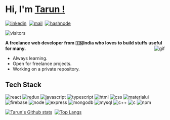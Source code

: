 # Hi, I'm [Tarun !](https://tarunsingh.surge.sh/)

[![linkedin](https://img.shields.io/badge/LinkedIn-0077B5?style=for-the-badge&logo=linkedin&logoColor=white)](https://www.linkedin.com/in/tarunsinghdev/)&nbsp;
[![mail](https://img.shields.io/badge/Mail-6001D2?style=for-the-badge&logo=yahoo!&logoColor=white)](mailto:tarunsingh.dev@yahoo.com)&nbsp;
[![hashnode](https://img.shields.io/badge/Hashnode-2962FF?style=for-the-badge&logo=hashnode&logoColor=white)](https://tarunsingh.hashnode.dev/)

![visitors](https://visitor-badge.glitch.me/badge?page_id=tarunsinghdev.visitor-badge)

**A freelance web developer from 🇮🇳India who loves to build stuffs useful for many.**
<img alt="gif" align="right" src="https://media.giphy.com/media/Y4ak9Ki2GZCbJxAnJD/giphy.gif"/>

- Always learning.
- Open for freelance projects.
- Working on a private repository.

## Tech Stack

![react](https://img.shields.io/badge/React-20232A?style=for-the-badge&logo=react&logoColor=61DAFB)&nbsp;![redux](https://img.shields.io/badge/Redux-593D88?style=for-the-badge&logo=redux&logoColor=white)&nbsp;![javascript](https://img.shields.io/badge/JavaScript-F7DF1E?style=for-the-badge&logo=javascript&logoColor=black)&nbsp;![typescript](https://img.shields.io/badge/TypeScript-007ACC?style=for-the-badge&logo=typescript&logoColor=white)&nbsp;![html](https://img.shields.io/badge/HTML5-E34F26?style=for-the-badge&logo=html5&logoColor=white)&nbsp;![css](https://img.shields.io/badge/CSS3-1572B6?style=for-the-badge&logo=css3&logoColor=white)&nbsp;![materialui](https://img.shields.io/badge/Material--UI-0081CB?style=for-the-badge&logo=material-ui&logoColor=white)&nbsp;![firebase](https://img.shields.io/badge/firebase-ffca28?style=for-the-badge&logo=firebase&logoColor=white)&nbsp;![node](https://img.shields.io/badge/Node.js-43853D?style=for-the-badge&logo=node-dot-js&logoColor=white)&nbsp;![express](https://img.shields.io/badge/Express.js-000000?style=for-the-badge&logo=express&logoColor=white)&nbsp;![mongodb](https://img.shields.io/badge/MongoDB-4EA94B?style=for-the-badge&logo=mongodb&logoColor=white)&nbsp;![mysql](https://img.shields.io/badge/MySQL-00000F?style=for-the-badge&logo=mysql&logoColor=white)&nbsp;![c++](https://img.shields.io/badge/C%2B%2B-00599C?style=for-the-badge&logo=c%2B%2B&logoColor=white)&nbsp;![c](https://img.shields.io/badge/C-00599C?style=for-the-badge&logo=c&logoColor=white)&nbsp;![npm](https://img.shields.io/badge/npm-CB3837?style=for-the-badge&logo=npm&logoColor=white)

[![Tarun's Github stats](https://github-readme-stats.vercel.app/api?username=tarunsinghdev&show_icons=true&theme=radical)](https://github.com/tarunsinghdev/github-readme-stats)&nbsp;
[![Top Langs](https://github-readme-stats.vercel.app/api/top-langs/?username=tarunsinghdev&layout=compact&theme=radical)](https://github.com/tarunsingh/github-readme-stats)
